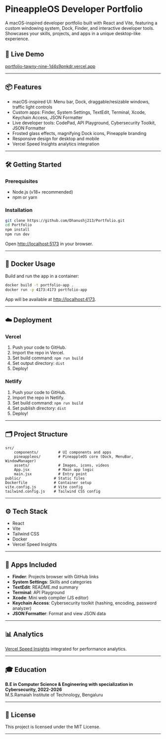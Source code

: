 
# PineappleOS Developer Portfolio

A macOS-inspired developer portfolio built with React and Vite, featuring a custom windowing system, Dock, Finder, and interactive developer tools. Showcases your skills, projects, and apps in a unique desktop-like experience.

## 🚀 Live Demo

[portfolio-tawny-nine-1d4s9pnkdr.vercel.app](https://portfolio-tawny-nine-1d4s9pnkdr.vercel.app/?_vercel_share=JzVF0Rnc5vPbQZCBhntGfS4k2nDqnIb7)

---

## 📦 Features

- macOS-inspired UI: Menu bar, Dock, draggable/resizable windows, traffic light controls
- Custom apps: Finder, System Settings, TextEdit, Terminal, Xcode, Keychain Access, JSON Formatter
- Live developer tools: CodePad, API Playground, Cybersecurity Toolkit, JSON Formatter
- Frosted glass effects, magnifying Dock icons, Pineapple branding
- Responsive design for desktop and mobile
- Vercel Speed Insights analytics integration

---

## 🛠️ Getting Started

### Prerequisites

- Node.js (v18+ recommended)
- npm or yarn

### Installation

```bash
git clone https://github.com/Dhanushj213/Portfolio.git
cd Portfolio
npm install
npm run dev
```

Open [http://localhost:5173](http://localhost:5173) in your browser.

---

## 🐳 Docker Usage

Build and run the app in a container:

```bash
docker build -t portfolio-app .
docker run -p 4173:4173 portfolio-app
```

App will be available at [http://localhost:4173](http://localhost:4173).

---

## ☁️ Deployment

### Vercel

1. Push your code to GitHub.
2. Import the repo in Vercel.
3. Set build command: `npm run build`
4. Set output directory: `dist`
5. Deploy!

### Netlify

1. Push your code to GitHub.
2. Import the repo in Netlify.
3. Set build command: `npm run build`
4. Set publish directory: `dist`
5. Deploy!

---

## 🗂️ Project Structure

```
src/
	components/         # UI components and apps
	pineappleos/        # PineappleOS core (Dock, MenuBar, WindowManager)
	assets/             # Images, icons, videos
	App.jsx             # Main app logic
	main.jsx            # Entry point
public/               # Static files
Dockerfile            # Container setup
vite.config.js        # Vite config
tailwind.config.js    # Tailwind CSS config
```

---

## ⚙️ Tech Stack

- React
- Vite
- Tailwind CSS
- Docker
- Vercel Speed Insights

---

## 🧩 Apps Included

- **Finder**: Projects browser with GitHub links
- **System Settings**: Skills and categories
- **TextEdit**: README.md summary
- **Terminal**: API Playground
- **Xcode**: Mini web compiler (JS editor)
- **Keychain Access**: Cybersecurity toolkit (hashing, encoding, password analyzer)
- **JSON Formatter**: Format and view JSON data

---

## 📊 Analytics

[Vercel Speed Insights](https://vercel.com/docs/speed-insights) integrated for performance analytics.

---

## 🎓 Education

**B.E in Computer Science & Engineering with specialization in Cybersecurity, 2022-2026**  
M.S.Ramaiah Institute of Technology, Bengaluru

---

## 📄 License

This project is licensed under the MIT License.

---
